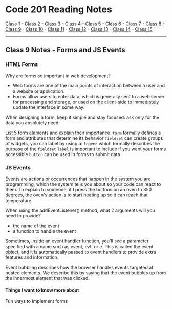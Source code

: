 # Code 201 Reading Notes

[Class 1](https://mel-johnston.github.io/reading-notes/201/class1) -
[Class 2](https://mel-johnston.github.io/reading-notes/201/class2) -
[Class 3](https://mel-johnston.github.io/reading-notes/201/class3) -
[Class 4](https://mel-johnston.github.io/reading-notes/201/class4) -
[Class 5](https://mel-johnston.github.io/reading-notes/201/class5) -
[Class 6](https://mel-johnston.github.io/reading-notes/201/class6) -
[Class 7](https://mel-johnston.github.io/reading-notes/201/class7) -
[Class 8](https://mel-johnston.github.io/reading-notes/201/class8) -
[Class 9](https://mel-johnston.github.io/reading-notes/201/class9) -
[Class 10](https://mel-johnston.github.io/reading-notes/201/class10) -
[Class 11](https://mel-johnston.github.io/reading-notes/201/class11) -
[Class 12](https://mel-johnston.github.io/reading-notes/201/class12) -
[Class 13](https://mel-johnston.github.io/reading-notes/201/class13) -
[Class 14](https://mel-johnston.github.io/reading-notes/201/class14) -
[Class 15](https://mel-johnston.github.io/reading-notes/201/class15)


---

## Class 9 Notes - Forms and JS Events

### HTML Forms

Why are forms so important in web development?

- Web forms are one of the main points of interaction between a user and a website or application.
- Forms allow users to enter data, which is generally sent to a web server for processing and storage, or used on the client-side to immediately update the interface in some way.

When designing a form, keep it simple and stay focused: ask only for the data you absolutely need.

List 5 form elements and explain their importance.
  `form`  formally defines a form and attributes that determine its behavior
  `fieldset` can create groups of widgets, you can label by using a:
  `legend` which formally describes the purpose of the `fieldset`
  `label` is important to include if you want your forms accessible
  `button` can be used in forms to submit data


### JS Events

Events are actions or occurrences that happen in the system you are programming, which the system tells you about so your code can react to them. To explain to someone, if I press the buttons on an oven to 350 degrees, the oven's action is to start heating up so it can reach that temperature.

When using the addEventListener() method, what 2 arguments will you need to provide?

- the name of the event
- a function to handle the event

Sometimes, inside an event handler function, you'll see a parameter specified with a name such as event, evt, or e. This is called the event object, and it is automatically passed to event handlers to provide extra features and information.

Event bubbling describes how the browser handles events targeted at nested elements. We describe this by saying that the event bubbles up from the innermost element that was clicked.

#### Things I want to know more about

Fun ways to implement forms